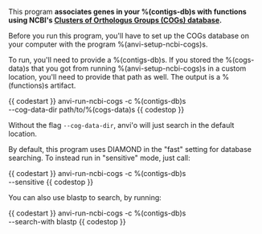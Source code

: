 This program **associates genes in your %(contigs-db)s with functions using NCBI's [Clusters of Orthologus Groups (COGs) database](https://www.ncbi.nlm.nih.gov/pmc/articles/PMC102395/).**

Before you run this program, you'll have to set up the COGs database on your computer with the program %(anvi-setup-ncbi-cogs)s.

To run, you'll need to provide a %(contigs-db)s. If you stored the %(cogs-data)s that you got from running %(anvi-setup-ncbi-cogs)s in a custom location, you'll need to provide that path as well. The output is a %(functions)s artifact.

{{ codestart }}
anvi-run-ncbi-cogs -c %(contigs-db)s \
            --cog-data-dir path/to/%(cogs-data)s
{{ codestop }}

Without the flag `--cog-data-dir`, anvi'o will just search in the default location.

By default, this program uses DIAMOND in the "fast" setting for database searching. To instead run in "sensitive" mode, just call:

{{ codestart }}
anvi-run-ncbi-cogs -c %(contigs-db)s \
            --sensitive
{{ codestop }}

You can also use blastp to search, by running:

{{ codestart }}
anvi-run-ncbi-cogs -c %(contigs-db)s \
            --search-with blastp
{{ codestop }}


